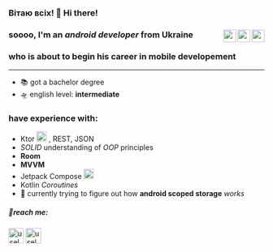 <h3>Вітаю всіх! 👋 Hi there!</h3>




### soooo, I'm an *android developer* from Ukraine  <img align="right" height="25"  src="https://developer.android.com/events/dev-challenge/images/dev-challenge_jetpack-compose-asset.svg"> <img align="right" height="25"  src="https://www.vectorlogo.zone/logos/kotlinlang/kotlinlang-icon.svg"> <img align="right" height="25"  src="https://upload.wikimedia.org/wikipedia/commons/thumb/3/3b/Android_new_logo_2019.svg/1280px-Android_new_logo_2019.svg.png">
### who is about to begin his career in mobile developement 
---
- 📚 got a bachelor degree
- 🛸 english level: **intermediate**

### have experience with:
- Ktor <img width="20" height="20" src="https://plugins.jetbrains.com/files/16008/124940/icon/pluginIcon.svg"> , REST, JSON
- *SOLID* understanding of *OOP* principles
- **Room**
- **MVVM**
- Jetpack Compose <img width="20" height="20" src="https://developer.android.com/events/dev-challenge/images/dev-challenge_jetpack-compose-asset.svg">
- Kotlin *Coroutines*
- 🌱 currently trying to figure out how **android scoped storage** *works*

<h5 align="left">💬reach me:</h5>
<p align="left">
<a href="https://instagram.com/useless_cherry" target="blank"><img align="center" src="https://raw.githubusercontent.com/rahuldkjain/github-profile-readme-generator/master/src/images/icons/Social/instagram.svg" alt="useless_cherry" height="30" width="30" /></a>
  <a href="https://t.me/useless_cherry" target="blank"><img align="center" src="https://upload.wikimedia.org/wikipedia/commons/8/82/Telegram_logo.svg" alt="useless_cherry" height="30" width="30" /></a>
</p>
